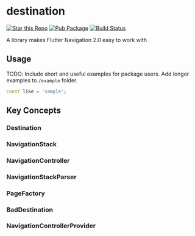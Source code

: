 # destination
[![Star this Repo](https://img.shields.io/github/stars/timnew/destination.svg?style=flat-square)](https://github.com/timnew/destination)
[![Pub Package](https://img.shields.io/pub/v/destination.svg?style=flat-square)](https://pub.dev/packages/destination)
[![Build Status](https://img.shields.io/github/workflow/status/timnew/destination/Run-Test)](https://github.com/timnew/destination/actions?query=workflow%3ARun-Test)

A library makes Flutter Navigation 2.0 easy to work with

## Usage

TODO: Include short and useful examples for package users. Add longer examples
to `/example` folder.

```dart
const like = 'sample';
```


## Key Concepts

### Destination
### NavigationStack
### NavigationController
### NavigationStackParser
### PageFactory
### BadDestination
### NavigationControllerProvider
